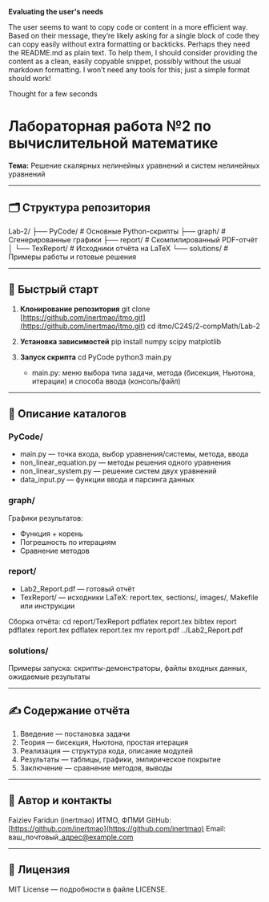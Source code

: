 **Evaluating the user's needs**

The user seems to want to copy code or content in a more efficient way. Based on their message, they’re likely asking for a single block of code they can copy easily without extra formatting or backticks. Perhaps they need the README.md as plain text. To help them, I should consider providing the content as a clean, easily copyable snippet, possibly without the usual markdown formatting. I won’t need any tools for this; just a simple format should work!


Thought for a few seconds


# Лабораторная работа №2 по вычислительной математике

**Тема:** Решение скалярных нелинейных уравнений и систем нелинейных уравнений

---

## 🗂️ Структура репозитория

Lab-2/
├── PyCode/               # Основные Python-скрипты
├── graph/                # Сгенерированные графики
├── report/               # Скомпилированный PDF-отчёт
│   └── TexReport/        # Исходники отчёта на LaTeX
└── solutions/            # Примеры работы и готовые решения

---

## 🚀 Быстрый старт

1. **Клонирование репозитория**
   git clone [https://github.com/inertmao/itmo.git](https://github.com/inertmao/itmo.git)
   cd itmo/C24S/2-compMath/Lab-2

2. **Установка зависимостей**
   pip install numpy scipy matplotlib

3. **Запуск скрипта**
   cd PyCode
   python3 main.py

   * main.py: меню выбора типа задачи, метода (бисекция, Ньютона, итерации) и способа ввода (консоль/файл)

---

## 📂 Описание каталогов

### PyCode/

* main.py — точка входа, выбор уравнения/системы, метода, ввода
* non\_linear\_equation.py — методы решения одного уравнения
* non\_linear\_system.py — решение систем двух уравнений
* data\_input.py — функции ввода и парсинга данных

### graph/

Графики результатов:

* Функция + корень
* Погрешность по итерациям
* Сравнение методов

### report/

* Lab2\_Report.pdf — готовый отчёт
* TexReport/ — исходники LaTeX: report.tex, sections/, images/, Makefile или инструкции

Сборка отчёта:
cd report/TexReport
pdflatex report.tex
bibtex report
pdflatex report.tex
pdflatex report.tex
mv report.pdf ../Lab2\_Report.pdf

### solutions/

Примеры запуска: скрипты-демонстраторы, файлы входных данных, ожидаемые результаты

---

## ✍️ Содержание отчёта

1. Введение — постановка задачи
2. Теория — бисекция, Ньютона, простая итерация
3. Реализация — структура кода, описание модулей
4. Результаты — таблицы, графики, эмпирическое покрытие
5. Заключение — сравнение методов, выводы

---

## 🙋‍ Автор и контакты

Faiziev Faridun (inertmao)
ИТМО, ФПМИ
GitHub: [https://github.com/inertmao](https://github.com/inertmao)
Email: ваш\_почтовый\_адрес@example.com

---

## 📜 Лицензия

MIT License — подробности в файле LICENSE.
